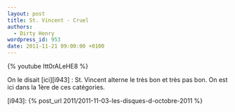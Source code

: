 ```yaml
---
layout: post
title: St. Vincent - Cruel
authors:
  - Dirty Henry
wordpress_id: 953
date: 2011-11-21 09:00:00 +0100
---
```


{% youtube Itt0rALeHE8 %}

On le disait [ici][i943] : St. Vincent alterne le très bon et très pas bon. On
est ici dans la 1ère de ces catégories.

[i943]: {% post_url 2011/2011-11-03-les-disques-d-octobre-2011 %}
